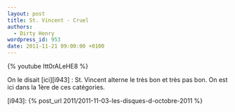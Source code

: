 ```yaml
---
layout: post
title: St. Vincent - Cruel
authors:
  - Dirty Henry
wordpress_id: 953
date: 2011-11-21 09:00:00 +0100
---
```


{% youtube Itt0rALeHE8 %}

On le disait [ici][i943] : St. Vincent alterne le très bon et très pas bon. On
est ici dans la 1ère de ces catégories.

[i943]: {% post_url 2011/2011-11-03-les-disques-d-octobre-2011 %}
